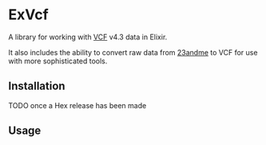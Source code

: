 # ExVcf

A library for working with
[VCF](https://en.wikipedia.org/wiki/Variant_Call_Format) v4.3 data in Elixir.

It also includes the ability to convert raw data from
[23andme](https://www.23andme.com/) to VCF for use with more sophisticated
tools.


## Installation

TODO once a Hex release has been made

## Usage

